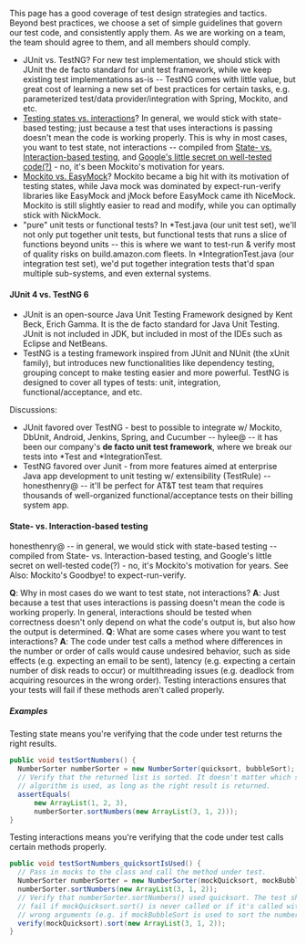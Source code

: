 This page has a good coverage of test design strategies and tactics. Beyond best practices, we choose a set of simple guidelines that govern our test code, and consistently apply them. As we are working on a team, the team should agree to them, and all members should comply.

* JUnit vs. TestNG? For new test implementation, we should stick with JUnit the de facto standard for unit test framework, while we keep existing test implementations as-is -- TestNG comes with little value, but great cost of learning a new set of best practices for certain tasks, e.g. parameterized test/data provider/integration with Spring, Mockito, and etc.
* [Testing states vs. interactions](http://googletesting.blogspot.com/2013/03/testing-on-toilet-testing-state-vs.html)? In general, we would stick with state-based testing; just because a test that uses interactions is passing doesn't mean the code is working properly. This is why in most cases, you want to test state, not interactions -- compiled from [State- vs. Interaction-based testing](http://googletesting.blogspot.com/2013/03/testing-on-toilet-testing-state-vs.html), and [Google's little secret on well-tested code(?)](http://googletesting.blogspot.com/2007/01/introducing-testing-on-toilet.html) - no, it's been Mockito's motivation for years.
* [Mockito vs. EasyMock](https://code.google.com/p/mockito/wiki/MockitoVSEasyMock)? Mockito became a big hit with its motivation of testing states, while Java mock was dominated by expect-run-verify libraries like EasyMock and jMock before EasyMock came ith NiceMock. Mockito is still slightly easier to read and modify, while you can optimally stick with NickMock.
* "pure" unit tests or functional tests? In *Test.java (our unit test set), we'll not only put together unit tests, but functional tests that runs a slice of functions beyond units -- this is where we want to test-run & verify most of quality risks on build.amazon.com fleets. In *IntegrationTest.java (our integration test set), we'd put together integration tests that'd span multiple sub-systems, and even external systems.

#### JUnit 4 vs. TestNG 6

* JUnit is an open-source Java Unit Testing Framework designed by Kent Beck, Erich Gamma. It is the de facto standard for Java Unit Testing. JUnit is not included in JDK, but included in most of the IDEs such as Eclipse and NetBeans.
* TestNG is a testing framework inspired from JUnit and NUnit (the xUnit family), but introduces new functionalities like dependency testing, grouping concept to make testing easier and more powerful. TestNG is designed to cover all types of tests: unit, integration, functional/acceptance, and etc.

Discussions:

* JUnit favored over TestNG - best to possible to integrate w/ Mockito, DbUnit, Android, Jenkins, Spring, and Cucumber -- hylee@ -- it has been our company's **de facto unit test framework**, where we break our tests into \*Test and \*IntegrationTest.
* TestNG favored over Junit - from more features aimed at enterprise Java app development to unit testing w/ extensibility (TestRule) -- honesthenry@ -- it'll be perfect for AT&T test team that requires thousands of well-organized functional/acceptance tests on their billing system app.

#### State- vs. Interaction-based testing

honesthenry@ -- in general, we would stick with state-based testing -- compiled from State- vs. Interaction-based testing, and Google's little secret on well-tested code(?) - no, it's Mockito's motivation for years. See Also: Mockito's Goodbye! to expect-run-verify.

**Q**: Why in most cases do we want to test state, not interactions?
**A**: Just because a test that uses interactions is passing doesn't mean the code is working properly. In general, interactions should be tested when correctness doesn't only depend on what the code's output is, but also how the output is determined.
**Q**: What are some cases where you want to test interactions?
**A**: The code under test calls a method where differences in the number or order of calls would cause undesired behavior, such as side effects (e.g. expecting an email to be sent), latency (e.g. expecting a certain number of disk reads to occur) or multithreading issues (e.g. deadlock from acquiring resources in the wrong order). Testing interactions ensures that your tests will fail if these methods aren't called properly.

##### Examples

Testing state means you're verifying that the code under test returns the right results.

```java
public void testSortNumbers() {
  NumberSorter numberSorter = new NumberSorter(quicksort, bubbleSort);
  // Verify that the returned list is sorted. It doesn't matter which sorting
  // algorithm is used, as long as the right result is returned.
  assertEquals(
      new ArrayList(1, 2, 3),
      numberSorter.sortNumbers(new ArrayList(3, 1, 2)));
}
```

Testing interactions means you're verifying that the code under test calls certain methods properly.

```java
public void testSortNumbers_quicksortIsUsed() {
  // Pass in mocks to the class and call the method under test.
  NumberSorter numberSorter = new NumberSorter(mockQuicksort, mockBubbleSort);
  numberSorter.sortNumbers(new ArrayList(3, 1, 2));
  // Verify that numberSorter.sortNumbers() used quicksort. The test should
  // fail if mockQuicksort.sort() is never called or if it's called with the
  // wrong arguments (e.g. if mockBubbleSort is used to sort the numbers).
  verify(mockQuicksort).sort(new ArrayList(3, 1, 2));
}
```
